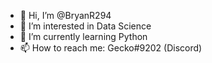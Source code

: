 - 👋 Hi, I’m @BryanR294
- 👀 I’m interested in Data Science
- 🌱 I’m currently learning Python
- 📫 How to reach me: Gecko#9202 (Discord)

<!---
BryanR294/BryanR294 is a ✨ special ✨ repository because its `README.md` (this file) appears on your GitHub profile.
You can click the Preview link to take a look at your changes.
--->
